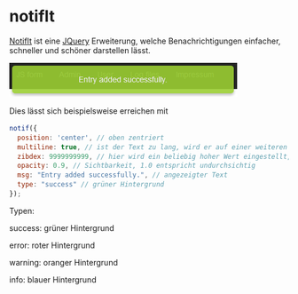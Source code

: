 # notifIt

[NotifIt](http://naoxink.hol.es/notifIt/) ist eine [JQuery](/wiki/programmiersprachen/javascript/libraries/jquery) Erweiterung, welche Benachrichtigungen einfacher, schneller und schöner darstellen lässt.

![No alt text available](/wiki/programmiersprachen/javascript/libraries/notifit.png )

Dies lässt sich beispielsweise erreichen mit
```js
notif({
  position: 'center', // oben zentriert
  multiline: true, // ist der Text zu lang, wird er auf einer weiteren Zeile ausgegeben
  zibdex: 9999999999, // hier wird ein beliebig hoher Wert eingestellt, so dass die Meldung immer zuvorderst ist
  opacity: 0.9, // Sichtbarkeit, 1.0 entspricht undurchsichtig
  msg: "Entry added successfully.", // angezeigter Text
  type: "success" // grüner Hintergrund
});
```
Typen:


success: grüner Hintergrund


error: roter Hintergrund


warning: oranger Hintergrund


info: blauer Hintergrund

